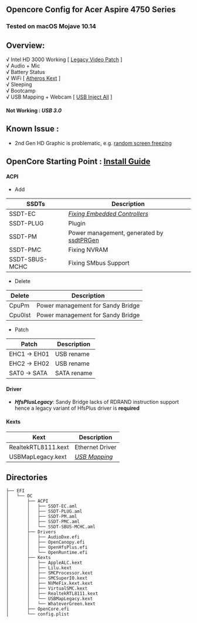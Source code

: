 ## Opencore Config for Acer Aspire 4750 Series<br>
### Tested on macOS Mojave 10.14

## Overview:
&radic;  Intel HD 3000 Working [ [Legacy Video Patch](https://github.com/chris1111/Legacy-Video-patch "Legacy Video Patch") ]<br>
&radic;  Audio + Mic<br>
&radic;  Battery Status<br>
&radic;  WiFi [ [Atheros Kext](https://github.com/ipang-dwi/atheros "Atheros Kext") ]<br>
&radic;  Sleeping<br>
&radic;  Bootcamp<br>
&radic;  USB Mapping + Webcam [ [USB Inject All](https://bitbucket.org/RehabMan/os-x-usb-inject-all/downloads/ "USB Inject All") ]<br>

#### Not Working : *USB 3.0*

## Known Issue :
- 2nd Gen HD Graphic is problematic, e.g. [random screen freezing](https://www.tonymacx86.com/threads/intel-hd3000-artifracts-freezes.178302/ "random screen freezing")<br>


## OpenCore Starting Point : [Install Guide](https://dortania.github.io/OpenCore-Install-Guide/ "Install Guide")

#### ACPI
- Add

SSDTs | Description | 
--- | --- |
SSDT-EC | *[Fixing Embedded Controllers](https://dortania.github.io/Getting-Started-With-ACPI/Universal/ec-methods/prebuilt.html "Fixing Embedded Controllers")*
SSDT-PLUG | Plugin
SSDT-PM | Power management, generated by [ssdtPRGen](https://dortania.github.io/OpenCore-Post-Install/universal/pm.html#sandy-and-ivy-bridge-power-management "ssdtPRGen")
SSDT-PMC | Fixing NVRAM
SSDT-SBUS-MCHC | Fixing SMbus Support

- Delete

Delete | Description
--- | --- |
CpuPm | Power management for Sandy Bridge
Cpu0lst | Power management for Sandy Bridge

- Patch

Patch | Description
--- | --- |
EHC1 -> EH01 | USB rename
EHC2 -> EH02 | USB rename
SAT0 -> SATA | SATA rename

#### Driver
- ***HfsPlusLegacy***: Sandy Bridge lacks of RDRAND instruction support hence a legacy variant of HfsPlus driver is **required**

#### Kexts
Kext | Description
--- | --- |
RealtekRTL8111.kext | Ethernet Driver
USBMapLegacy.kext |  *[USB Mapping](https://dortania.github.io/OpenCore-Post-Install/usb/intel-mapping/intel.html "USB Mapping")*

## Directories
```
├── EFI
│   └── OC
│       ├── ACPI
│       │   ├── SSDT-EC.aml
│       │   ├── SSDT-PLUG.aml
│       │   ├── SSDT-PM.aml
│       │   ├── SSDT-PMC.aml
│       │   └── SSDT-SBUS-MCHC.aml
│       ├── Drivers
│       │   ├── AudioDxe.efi
│       │   ├── OpenCanopy.efi
│       │   ├── OpenHfsPlus.efi
│       │   └── OpenRuntime.efi
│       ├── Kexts
│       │   ├── AppleALC.kext
│       │   ├── Lilu.kext
│       │   ├── SMCProcessor.kext
│       │   ├── SMCSuperIO.kext
│       │   ├── NVMeFix.kext.kext
│       │   ├── VirtualSMC.kext
│       │   ├── RealtekRTL8111.kext
│       │   └── USBMapLegacy.kext
│       │   └── WhateverGreen.kext
│       ├── OpenCore.efi
│       └── config.plist
```




